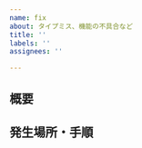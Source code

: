 ```yaml
---
name: fix
about: タイプミス、機能の不具合など
title: ''
labels: ''
assignees: ''

---
```


<!-- ただのテンプレなんであんまこだわらないで 不要部は消していいし適当に足していいよ -->

## 概要

<!-- 機能の不具合修正かタイポ報告か など -->

## 発生場所・手順

<!-- プログラムであれば何を実行したときに起こったものか タイポならどこで起こったものか(IS3の微分積分の〇〇がちがう、hoge.jsonの△△行目がちがう、など) -->
